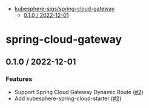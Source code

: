 - [kubesphere-sigs/spring-cloud-gateway](#spring-cloud-gateway)
    * [0.1.0 / 2022-12-01](#010--2022-12-01)




# spring-cloud-gateway

## 0.1.0 / 2022-12-01

### Features

- Support Spring Cloud Gateway Dynamic Route  ([#2](https://github.com/kubesphere-sigs/spring-cloud-gateway/pull/2))
- Add kubesphere-spring-cloud-starter ([#2](https://github.com/kubesphere-sigs/spring-cloud-gateway/pull/2))